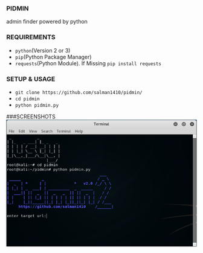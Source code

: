 ### PIDMIN
admin finder powered by python

### REQUIREMENTS
* `python`(Version 2 or 3)
* `pip`(Python Package Manager)
* `requests`(Python Module). If Missing `pip install requests`

### SETUP & USAGE
* `git clone https://github.com/salman1410/pidmin/`
* `cd pidmin`
* `python pidmin.py`

###SCREENSHOTS
![ScreenShot](/images/pic01.png)

